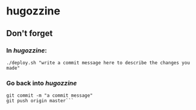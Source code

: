# hugozzine

## Don't forget

### In _hugozzine_:
`./deploy.sh "write a commit message here to describe the changes you made"`

### Go back into _hugozzine_
```git add .
git commit -m "a commit message"
git push origin master```
